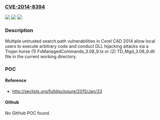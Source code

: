 ### [CVE-2014-8394](https://cve.mitre.org/cgi-bin/cvename.cgi?name=CVE-2014-8394)
![](https://img.shields.io/static/v1?label=Product&message=n%2Fa&color=blue)
![](https://img.shields.io/static/v1?label=Version&message=n%2Fa&color=blue)
![](https://img.shields.io/static/v1?label=Vulnerability&message=n%2Fa&color=brighgreen)

### Description

Multiple untrusted search path vulnerabilities in Corel CAD 2014 allow local users to execute arbitrary code and conduct DLL hijacking attacks via a Trojan horse (1) FxManagedCommands_3.08_9.tx or (2) TD_Mgd_3.08_9.dll file in the current working directory.

### POC

#### Reference
- http://seclists.org/fulldisclosure/2015/Jan/33

#### Github
No GitHub POC found.

